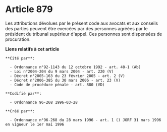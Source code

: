 # Article 879

Les attributions dévolues par le présent code aux avocats et aux conseils des parties peuvent être exercées par des personnes
agréées par le président du tribunal supérieur d'appel. Ces personnes sont dispensées de procuration.

**Liens relatifs à cet article**

	**Cité par**:

	  - Ordonnance n°92-1143 du 12 octobre 1992 - art. 40-1 (Ab)
	  - Loi n°2004-204 du 9 mars 2004 - art. 220 (V)
	  - Décret n°2005-163 du 23 février 2005 - art. 2 (V)
	  - Décret n°2006-385 du 30 mars 2006 - art. 23 (V)
	  - Code de procédure pénale - art. 880 (VD)

	**Codifié par**:

	  - Ordonnance 96-268 1996-03-28

	**Créé par**:

	  - Ordonnance n°96-268 du 28 mars 1996 - art. 1 () JORF 31 mars 1996 en vigueur le 1er mai 1996
